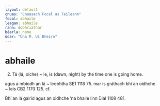```yaml
---
layout: default
cnuas: "Cnuasach Focal as Teileann"
focal: abhaile
leagan: abhaile
rann: dobhriathar 
béarla: home
údar: "Úna M. Uí Bheirn"
---
```


# abhaile


2. Tá (lá, oíche) ~ le, is (dawn, night) by the time one is
going home. 

agus a mbíodh an lá ~ leobhtha SE1 1118 75. mar
is gráthach bhí an oidhche ~ leis CB2 1170 125. cf.  

Bhí an lá gairid agus an oidhche ’na bhaile linn Dial 1108 481.
